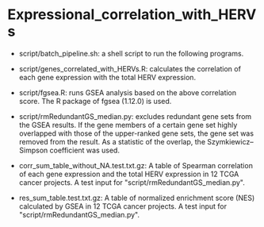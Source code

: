 # Expressional_correlation_with_HERVs

* script/batch_pipeline.sh: a shell script to run the following programs.
* script/genes_correlated_with_HERVs.R: calculates the correlation of each gene expression with the total HERV expression.
* script/fgsea.R: runs GSEA analysis based on the above correlation score. The R package of fgsea (1.12.0) is used.
* script/rmRedundantGS_median.py: excludes redundant gene sets from the GSEA results. If the gene members of a certain gene set highly overlapped with those of the upper-ranked gene sets, the gene set was removed from the result. As a statistic of the overlap, the Szymkiewicz–Simpson coefficient was used.

* corr_sum_table_without_NA.test.txt.gz: A table of Spearman correlation of each gene expression and the total HERV expression in 12 TCGA cancer projects. 
A test input for "script/rmRedundantGS_median.py".
* res_sum_table.test.txt.gz: A table of normalized enrichment score (NES) calculated by GSEA in 12 TCGA cancer projects. A test input for "script/rmRedundantGS_median.py".
